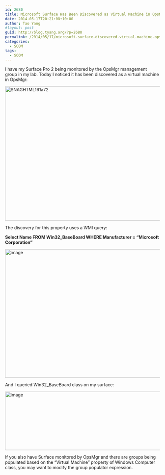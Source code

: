 ```yaml
---
id: 2680
title: Microsoft Surface Has Been Discovered as Virtual Machine in OpsMgr
date: 2014-05-17T20:21:08+10:00
author: Tao Yang
#layout: post
guid: http://blog.tyang.org/?p=2680
permalink: /2014/05/17/microsoft-surface-discovered-virtual-machine-opsmgr/
categories:
  - SCOM
tags:
  - SCOM
---
```

I have my Surface Pro 2 being monitored by the OpsMgr management group in my lab. Today I noticed it has been discovered as a virtual machine in OpsMgr:

<a href="http://blog.tyang.org/wp-content/uploads/2014/05/SNAGHTML161a72.png"><img style="display: inline; border: 0px;" title="SNAGHTML161a72" src="http://blog.tyang.org/wp-content/uploads/2014/05/SNAGHTML161a72_thumb.png" alt="SNAGHTML161a72" width="580" height="438" border="0" /></a>

The discovery for this property uses a WMI query:

<strong>Select Name FROM Win32_BaseBoard WHERE Manufacturer = “Microsoft Corporation”</strong>

<a href="http://blog.tyang.org/wp-content/uploads/2014/05/image7.png"><img style="display: inline; border: 0px;" title="image" src="http://blog.tyang.org/wp-content/uploads/2014/05/image_thumb7.png" alt="image" width="510" height="419" border="0" /></a>

And I queried Win32_BaseBoard class on my surface:

<a href="http://blog.tyang.org/wp-content/uploads/2014/05/image8.png"><img style="display: inline; border: 0px;" title="image" src="http://blog.tyang.org/wp-content/uploads/2014/05/image_thumb8.png" alt="image" width="538" height="191" border="0" /></a>

If you also have Surface monitored by OpsMgr and there are groups being populated based on the “Virtual Machine” property of Windows Computer class, you may want to modify the group populator expression.